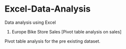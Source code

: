 # Excel-Data-Analysis
Data analysis using Excel 

1) Europe Bike Store Sales [Pivot table analysis on sales] 
 
 Pivot table  analysis for the pre existing dataset. 
